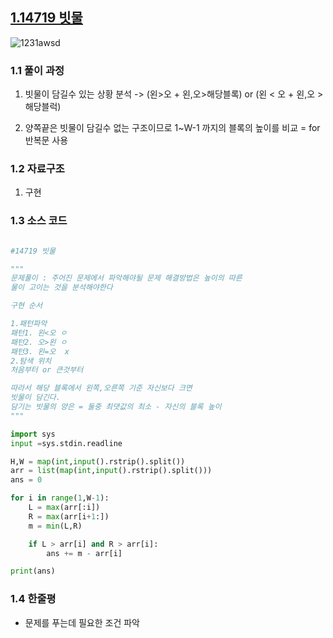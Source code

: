 ## [1.14719 빗물 ](https://www.acmicpc.net/problem/14719)

![1231awsd](https://user-images.githubusercontent.com/87264787/132486556-ff0075d1-15d8-4403-89bf-2d1461aa075f.png)

### 1.1 풀이 과정

1. 빗물이 담길수 있는 상황 분석 -> (왼>오 + 왼,오>해당블록) or (왼 < 오 + 왼,오 >해당블럭)

1. 양쪽끝은 빗물이 담길수 없는 구조이므로 1~W-1 까지의 블록의 높이를 비교 = for 반복문 사용



### 1.2 자료구조

1.  구현



### 1.3 소스 코드

```python

#14719 빗물

"""
문제풀이 : 주어진 문제에서 파악해야될 문제 해결방법은 높이의 따른
물이 고이는 것을 분석해야한다

구현 순서

1.패턴파악
패턴1. 왼<오 ㅇ
패턴2. 오>왼 ㅇ
패턴3. 왼=오  x
2.탐색 위치
처음부터 or 큰것부터

따라서 해당 블록에서 왼쪽,오른쪽 기준 자신보다 크면
빗물이 담긴다. 
담기는 빗물의 양은 = 둘중 최댓값의 최소 - 자신의 블록 높이
"""

import sys
input =sys.stdin.readline

H,W = map(int,input().rstrip().split())
arr = list(map(int,input().rstrip().split()))
ans = 0

for i in range(1,W-1):
    L = max(arr[:i])
    R = max(arr[i+1:])
    m = min(L,R)

    if L > arr[i] and R > arr[i]:
        ans += m - arr[i]

print(ans)


```


### 1.4 한줄평

- 문제를 푸는데 필요한 조건 파악